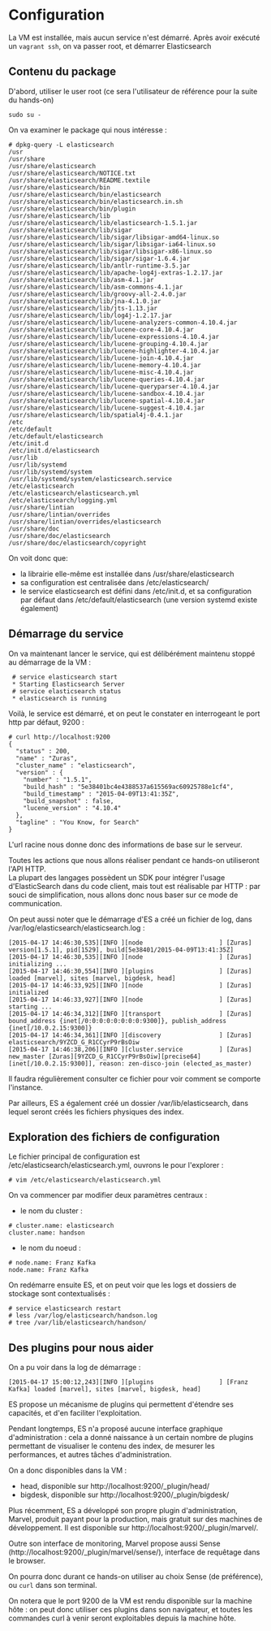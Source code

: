 # Configuration

La VM est installée, mais aucun service n'est démarré.
Après avoir exécuté un `vagrant ssh`, on va passer root, et démarrer Elasticsearch

## Contenu du package

D'abord, utiliser le user root (ce sera l'utilisateur de référence pour la suite du hands-on)

```
sudo su -
```

On va examiner le package qui nous intéresse :

```
# dpkg-query -L elasticsearch
/usr
/usr/share
/usr/share/elasticsearch
/usr/share/elasticsearch/NOTICE.txt
/usr/share/elasticsearch/README.textile
/usr/share/elasticsearch/bin
/usr/share/elasticsearch/bin/elasticsearch
/usr/share/elasticsearch/bin/elasticsearch.in.sh
/usr/share/elasticsearch/bin/plugin
/usr/share/elasticsearch/lib
/usr/share/elasticsearch/lib/elasticsearch-1.5.1.jar
/usr/share/elasticsearch/lib/sigar
/usr/share/elasticsearch/lib/sigar/libsigar-amd64-linux.so
/usr/share/elasticsearch/lib/sigar/libsigar-ia64-linux.so
/usr/share/elasticsearch/lib/sigar/libsigar-x86-linux.so
/usr/share/elasticsearch/lib/sigar/sigar-1.6.4.jar
/usr/share/elasticsearch/lib/antlr-runtime-3.5.jar
/usr/share/elasticsearch/lib/apache-log4j-extras-1.2.17.jar
/usr/share/elasticsearch/lib/asm-4.1.jar
/usr/share/elasticsearch/lib/asm-commons-4.1.jar
/usr/share/elasticsearch/lib/groovy-all-2.4.0.jar
/usr/share/elasticsearch/lib/jna-4.1.0.jar
/usr/share/elasticsearch/lib/jts-1.13.jar
/usr/share/elasticsearch/lib/log4j-1.2.17.jar
/usr/share/elasticsearch/lib/lucene-analyzers-common-4.10.4.jar
/usr/share/elasticsearch/lib/lucene-core-4.10.4.jar
/usr/share/elasticsearch/lib/lucene-expressions-4.10.4.jar
/usr/share/elasticsearch/lib/lucene-grouping-4.10.4.jar
/usr/share/elasticsearch/lib/lucene-highlighter-4.10.4.jar
/usr/share/elasticsearch/lib/lucene-join-4.10.4.jar
/usr/share/elasticsearch/lib/lucene-memory-4.10.4.jar
/usr/share/elasticsearch/lib/lucene-misc-4.10.4.jar
/usr/share/elasticsearch/lib/lucene-queries-4.10.4.jar
/usr/share/elasticsearch/lib/lucene-queryparser-4.10.4.jar
/usr/share/elasticsearch/lib/lucene-sandbox-4.10.4.jar
/usr/share/elasticsearch/lib/lucene-spatial-4.10.4.jar
/usr/share/elasticsearch/lib/lucene-suggest-4.10.4.jar
/usr/share/elasticsearch/lib/spatial4j-0.4.1.jar
/etc
/etc/default
/etc/default/elasticsearch
/etc/init.d
/etc/init.d/elasticsearch
/usr/lib
/usr/lib/systemd
/usr/lib/systemd/system
/usr/lib/systemd/system/elasticsearch.service
/etc/elasticsearch
/etc/elasticsearch/elasticsearch.yml
/etc/elasticsearch/logging.yml
/usr/share/lintian
/usr/share/lintian/overrides
/usr/share/lintian/overrides/elasticsearch
/usr/share/doc
/usr/share/doc/elasticsearch
/usr/share/doc/elasticsearch/copyright
```

On voit donc que:
- la librairie elle-même est installée dans /usr/share/elasticsearch
- sa configuration est centralisée dans /etc/elasticsearch/
- le service elasticsearch est défini dans /etc/init.d, et sa configuration par défaut dans /etc/default/elasticsearch (une version systemd existe également)

## Démarrage du service

On va maintenant lancer le service, qui est délibérément maintenu stoppé au démarrage de la VM :

```
 # service elasticsearch start
 * Starting Elasticsearch Server
 # service elasticsearch status
 * elasticsearch is running
```

Voilà, le service est démarré, et on peut le constater en interrogeant le port http par défaut, 9200 :

```
# curl http://localhost:9200
{
  "status" : 200,
  "name" : "Zuras",
  "cluster_name" : "elasticsearch",
  "version" : {
    "number" : "1.5.1",
    "build_hash" : "5e38401bc4e4388537a615569ac60925788e1cf4",
    "build_timestamp" : "2015-04-09T13:41:35Z",
    "build_snapshot" : false,
    "lucene_version" : "4.10.4"
  },
  "tagline" : "You Know, for Search"
}

```

L'url racine nous donne donc des informations de base sur le serveur.

Toutes les actions que nous allons réaliser pendant ce hands-on utiliseront l'API HTTP.  
La plupart des langages possèdent un SDK pour intégrer l'usage d'ElasticSearch dans du code client, mais tout est réalisable par HTTP : par souci de simplification, nous allons donc nous baser sur ce mode de communication.

On peut aussi noter que le démarrage d'ES a créé un fichier de log, dans /var/log/elasticsearch/elasticsearch.log :

```
[2015-04-17 14:46:30,535][INFO ][node                     ] [Zuras] version[1.5.1], pid[1529], build[5e38401/2015-04-09T13:41:35Z]
[2015-04-17 14:46:30,535][INFO ][node                     ] [Zuras] initializing ...
[2015-04-17 14:46:30,554][INFO ][plugins                  ] [Zuras] loaded [marvel], sites [marvel, bigdesk, head]
[2015-04-17 14:46:33,925][INFO ][node                     ] [Zuras] initialized
[2015-04-17 14:46:33,927][INFO ][node                     ] [Zuras] starting ...
[2015-04-17 14:46:34,312][INFO ][transport                ] [Zuras] bound_address {inet[/0:0:0:0:0:0:0:0:9300]}, publish_address {inet[/10.0.2.15:9300]}
[2015-04-17 14:46:34,361][INFO ][discovery                ] [Zuras] elasticsearch/9YZCD_G_R1CCyrP9rBsOiw
[2015-04-17 14:46:38,206][INFO ][cluster.service          ] [Zuras] new_master [Zuras][9YZCD_G_R1CCyrP9rBsOiw][precise64][inet[/10.0.2.15:9300]], reason: zen-disco-join (elected_as_master)
```

Il faudra régulièrement consulter ce fichier pour voir comment se comporte l'instance.

Par ailleurs, ES a également créé un dossier /var/lib/elasticsearch, dans lequel seront créés les fichiers physiques des index.

## Exploration des fichiers de configuration

Le fichier principal de configuration est /etc/elasticsearch/elasticsearch.yml, ouvrons le pour l'explorer :

```
# vim /etc/elasticsearch/elasticsearch.yml
```

On va commencer par modifier deux paramètres centraux :
- le nom du cluster :

```
# cluster.name: elasticsearch
cluster.name: handson
```

- le nom du noeud :

```
# node.name: Franz Kafka
node.name: Franz Kafka
```

On redémarre ensuite ES, et on peut voir que les logs et dossiers de stockage sont contextualisés :

```
# service elasticsearch restart
# less /var/log/elasticsearch/handson.log
# tree /var/lib/elasticsearch/handson/
```

## Des plugins pour nous aider

On a pu voir dans la log de démarrage :

```
[2015-04-17 15:00:12,243][INFO ][plugins                  ] [Franz Kafka] loaded [marvel], sites [marvel, bigdesk, head]
```

ES propose un mécanisme de plugins qui permettent d'étendre ses capacités, et d'en faciliter l'exploitation.

Pendant longtemps, ES n'a proposé aucune interface graphique d'administration : cela a donné naissance à un certain nombre de plugins permettant de visualiser le contenu des index, de mesurer les performances, et autres tâches d'administration.

On a donc disponibles dans la VM :
- head, disponible sur http://localhost:9200/_plugin/head/
- bigdesk, disponible sur http://localhost:9200/_plugin/bigdesk/

Plus récemment, ES a développé son propre plugin d'administration, Marvel, produit payant pour la production, mais gratuit sur des machines de développement. Il est disponible sur http://localhost:9200/_plugin/marvel/.

Outre son interface de monitoring, Marvel propose aussi Sense (http://localhost:9200/_plugin/marvel/sense/), interface de requêtage dans le browser.

On pourra donc durant ce hands-on utiliser au choix Sense (de préférence), ou `curl` dans son terminal.

On notera que le port 9200 de la VM est rendu disponible sur la machine hôte : on peut donc utiliser ces plugins dans son navigateur, et toutes les commandes curl à venir seront exploitables depuis la machine hôte.












